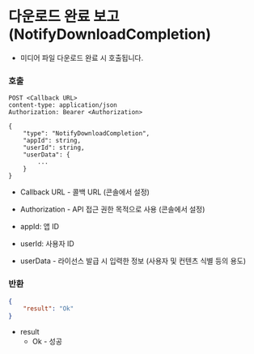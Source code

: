 # 다운로드 완료 보고 (NotifyDownloadCompletion)

* 미디어 파일 다운로드 완료 시 호출됩니다.

### 호출

```http
POST <Callback URL>
content-type: application/json
Authorization: Bearer <Authorization>

{
    "type": "NotifyDownloadCompletion",
    "appId": string,
    "userId": string,
    "userData": {
        ...
    }
}
```

* Callback URL - 콜백 URL (콘솔에서 설정)
* Authorization - API 접근 권한 목적으로 사용 (콘솔에서 설정)

* appId:  앱 ID
* userId: 사용자 ID
* userData - 라이선스 발급 시 입력한 정보 (사용자 및 컨텐츠 식별 등의 용도)

### 반환

```json
{
    "result": "Ok"
}
```

* result
    * Ok - 성공
